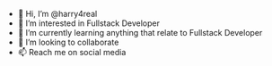 - 👋 Hi, I’m @harry4real
- 👀 I’m interested in Fullstack Developer
- 🌱 I’m currently learning anything that relate to Fullstack Developer
- 💞️ I’m looking to collaborate 
- 📫 Reach me on social media 

<!---
harry4real/harry4real is a ✨ special ✨ repository because its `README.md` (this file) appears on your GitHub profile.
You can click the Preview link to take a look at your changes.
--->

